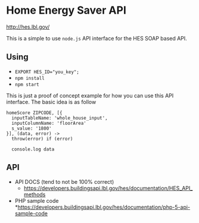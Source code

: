 Home Energy Saver API
===================
http://hes.lbl.gov/

This is a simple to use `node.js` API interface for the HES SOAP based API.

## Using
* `EXPORT HES_ID="you_key";`
* `npm install`
* `npm start`

This is just a proof of concept example for how you can use this API interface.
The basic idea is as follow

```coffee-script
homeScore ZIPCODE, [{
  inputTableName: 'whole_house_input',
  inputColumnName: 'floorArea'
  s_value: '1800'
}], (data, error) ->
  throw(error) if (error)

  console.log data
```

## API
* API DOCS (tend to not be 100% correct)
  * https://developers.buildingsapi.lbl.gov/hes/documentation/HES_API_methods
* PHP sample code
  *https://developers.buildingsapi.lbl.gov/hes/documentation/php-5-api-sample-code
